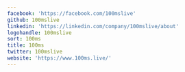 ```yaml
---
facebook: 'https://facebook.com/100mslive'
github: 100mslive
linkedin: 'https://linkedin.com/company/100mslive/about'
logohandle: 100mslive
sort: 100ms
title: 100ms
twitter: 100mslive
website: 'https://www.100ms.live/'
---
```

